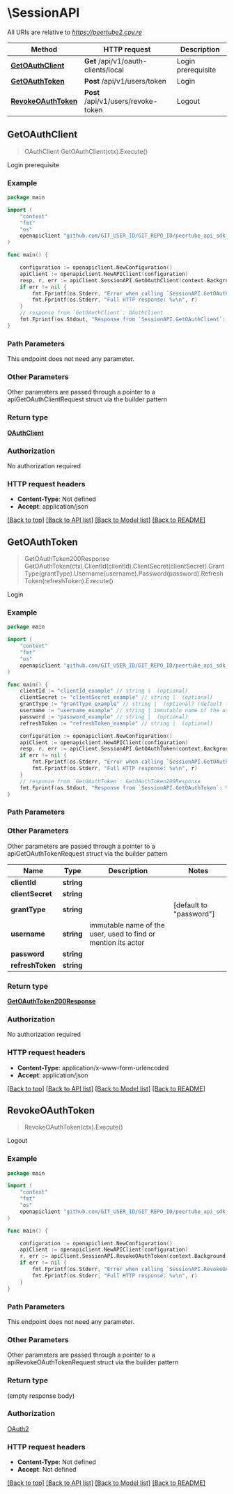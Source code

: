 # \SessionAPI

All URIs are relative to *https://peertube2.cpy.re*

Method | HTTP request | Description
------------- | ------------- | -------------
[**GetOAuthClient**](SessionAPI.md#GetOAuthClient) | **Get** /api/v1/oauth-clients/local | Login prerequisite
[**GetOAuthToken**](SessionAPI.md#GetOAuthToken) | **Post** /api/v1/users/token | Login
[**RevokeOAuthToken**](SessionAPI.md#RevokeOAuthToken) | **Post** /api/v1/users/revoke-token | Logout



## GetOAuthClient

> OAuthClient GetOAuthClient(ctx).Execute()

Login prerequisite



### Example

```go
package main

import (
	"context"
	"fmt"
	"os"
	openapiclient "github.com/GIT_USER_ID/GIT_REPO_ID/peertube_api_sdk_go"
)

func main() {

	configuration := openapiclient.NewConfiguration()
	apiClient := openapiclient.NewAPIClient(configuration)
	resp, r, err := apiClient.SessionAPI.GetOAuthClient(context.Background()).Execute()
	if err != nil {
		fmt.Fprintf(os.Stderr, "Error when calling `SessionAPI.GetOAuthClient``: %v\n", err)
		fmt.Fprintf(os.Stderr, "Full HTTP response: %v\n", r)
	}
	// response from `GetOAuthClient`: OAuthClient
	fmt.Fprintf(os.Stdout, "Response from `SessionAPI.GetOAuthClient`: %v\n", resp)
}
```

### Path Parameters

This endpoint does not need any parameter.

### Other Parameters

Other parameters are passed through a pointer to a apiGetOAuthClientRequest struct via the builder pattern


### Return type

[**OAuthClient**](OAuthClient.md)

### Authorization

No authorization required

### HTTP request headers

- **Content-Type**: Not defined
- **Accept**: application/json

[[Back to top]](#) [[Back to API list]](../README.md#documentation-for-api-endpoints)
[[Back to Model list]](../README.md#documentation-for-models)
[[Back to README]](../README.md)


## GetOAuthToken

> GetOAuthToken200Response GetOAuthToken(ctx).ClientId(clientId).ClientSecret(clientSecret).GrantType(grantType).Username(username).Password(password).RefreshToken(refreshToken).Execute()

Login



### Example

```go
package main

import (
	"context"
	"fmt"
	"os"
	openapiclient "github.com/GIT_USER_ID/GIT_REPO_ID/peertube_api_sdk_go"
)

func main() {
	clientId := "clientId_example" // string |  (optional)
	clientSecret := "clientSecret_example" // string |  (optional)
	grantType := "grantType_example" // string |  (optional) (default to "password")
	username := "username_example" // string | immutable name of the user, used to find or mention its actor (optional)
	password := "password_example" // string |  (optional)
	refreshToken := "refreshToken_example" // string |  (optional)

	configuration := openapiclient.NewConfiguration()
	apiClient := openapiclient.NewAPIClient(configuration)
	resp, r, err := apiClient.SessionAPI.GetOAuthToken(context.Background()).ClientId(clientId).ClientSecret(clientSecret).GrantType(grantType).Username(username).Password(password).RefreshToken(refreshToken).Execute()
	if err != nil {
		fmt.Fprintf(os.Stderr, "Error when calling `SessionAPI.GetOAuthToken``: %v\n", err)
		fmt.Fprintf(os.Stderr, "Full HTTP response: %v\n", r)
	}
	// response from `GetOAuthToken`: GetOAuthToken200Response
	fmt.Fprintf(os.Stdout, "Response from `SessionAPI.GetOAuthToken`: %v\n", resp)
}
```

### Path Parameters



### Other Parameters

Other parameters are passed through a pointer to a apiGetOAuthTokenRequest struct via the builder pattern


Name | Type | Description  | Notes
------------- | ------------- | ------------- | -------------
 **clientId** | **string** |  | 
 **clientSecret** | **string** |  | 
 **grantType** | **string** |  | [default to &quot;password&quot;]
 **username** | **string** | immutable name of the user, used to find or mention its actor | 
 **password** | **string** |  | 
 **refreshToken** | **string** |  | 

### Return type

[**GetOAuthToken200Response**](GetOAuthToken200Response.md)

### Authorization

No authorization required

### HTTP request headers

- **Content-Type**: application/x-www-form-urlencoded
- **Accept**: application/json

[[Back to top]](#) [[Back to API list]](../README.md#documentation-for-api-endpoints)
[[Back to Model list]](../README.md#documentation-for-models)
[[Back to README]](../README.md)


## RevokeOAuthToken

> RevokeOAuthToken(ctx).Execute()

Logout



### Example

```go
package main

import (
	"context"
	"fmt"
	"os"
	openapiclient "github.com/GIT_USER_ID/GIT_REPO_ID/peertube_api_sdk_go"
)

func main() {

	configuration := openapiclient.NewConfiguration()
	apiClient := openapiclient.NewAPIClient(configuration)
	r, err := apiClient.SessionAPI.RevokeOAuthToken(context.Background()).Execute()
	if err != nil {
		fmt.Fprintf(os.Stderr, "Error when calling `SessionAPI.RevokeOAuthToken``: %v\n", err)
		fmt.Fprintf(os.Stderr, "Full HTTP response: %v\n", r)
	}
}
```

### Path Parameters

This endpoint does not need any parameter.

### Other Parameters

Other parameters are passed through a pointer to a apiRevokeOAuthTokenRequest struct via the builder pattern


### Return type

 (empty response body)

### Authorization

[OAuth2](../README.md#OAuth2)

### HTTP request headers

- **Content-Type**: Not defined
- **Accept**: Not defined

[[Back to top]](#) [[Back to API list]](../README.md#documentation-for-api-endpoints)
[[Back to Model list]](../README.md#documentation-for-models)
[[Back to README]](../README.md)

